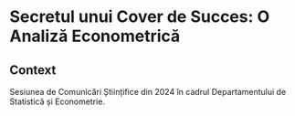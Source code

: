 # Secretul unui Cover de Succes: O Analiză Econometrică

## Context
Sesiunea de Comunicări Științifice din 2024 în cadrul Departamentului de Statistică și Econometrie. 
